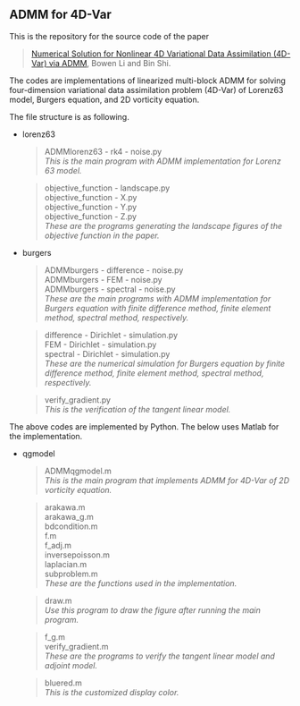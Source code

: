 ## ADMM for 4D-Var

This is the repository for the source code of the paper

> [Numerical Solution for Nonlinear 4D Variational Data Assimilation (4D-Var) via ADMM](https://arxiv.org/abs/2410.04471), Bowen Li and Bin Shi.

The codes are implementations of linearized multi-block ADMM for solving four-dimension variational data assimilation problem (4D-Var) of Lorenz63 model, Burgers equation, and 2D vorticity equation.

The file structure is as following.

- lorenz63  
    > ADMMlorenz63 - rk4 - noise.py  
    *This is the main program with ADMM implementation for Lorenz 63 model.*  

    > objective_function - landscape.py  
    > objective_function - X.py  
    > objective_function - Y.py  
    > objective_function - Z.py  
    *These are the programs generating the landscape figures of the objective function in the paper.*  

- burgers  
    > ADMMburgers - difference - noise.py  
    > ADMMburgers - FEM - noise.py  
    > ADMMburgers - spectral - noise.py  
    *These are the main programs with ADMM implementation for Burgers equation with finite difference method, finite element method, spectral method, respectively.*  

    > difference - Dirichlet  - simulation.py  
    > FEM - Dirichlet  - simulation.py  
    > spectral - Dirichlet  - simulation.py  
    *These are the numerical simulation for Burgers equation by finite difference method, finite element method, spectral method, respectively.*  

    > verify_gradient.py  
    *This is the verification of the tangent linear model.*  

The above codes are implemented by Python. The below uses Matlab for the implementation.

- qgmodel  
    > ADMMqgmodel.m  
    *This is the main program that implements ADMM for 4D-Var of 2D vorticity equation.*  

    > arakawa.m  
    > arakawa_g.m  
    > bdcondition.m  
    > f.m  
    > f_adj.m  
    > inversepoisson.m  
    > laplacian.m  
    > subproblem.m  
    *These are the functions used in the implementation.*  

    > draw.m  
    *Use this program to draw the figure after running the main program.*

    > f_g.m  
    > verify_gradient.m  
    *These are the programs to verify the tangent linear model and adjoint model.*

    > bluered.m  
    *This is the customized display color.*